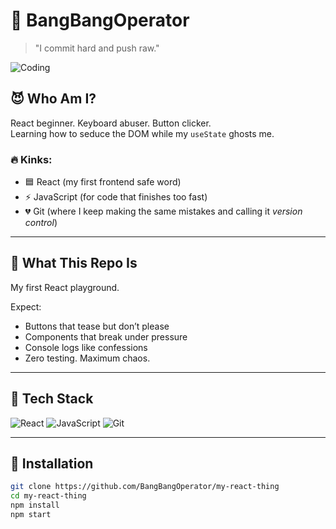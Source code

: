 # 🔫 BangBangOperator

> "I commit hard and push raw."

![Coding](https://media.giphy.com/media/3o7abB06u9bNzA8lu8/giphy.gif)

## 😈 Who Am I?

React beginner. Keyboard abuser. Button clicker.  
Learning how to seduce the DOM while my `useState` ghosts me.

### 🔥 Kinks:
- 🟦 React (my first frontend safe word)
- ⚡ JavaScript (for code that finishes too fast)
- 💔 Git (where I keep making the same mistakes and calling it *version control*)

---

## 🍑 What This Repo Is

My first React playground.

Expect:
- Buttons that tease but don’t please
- Components that break under pressure
- Console logs like confessions
- Zero testing. Maximum chaos.

---

## 🧪 Tech Stack

![React](https://img.shields.io/badge/-React-61DAFB?logo=react&logoColor=white&style=for-the-badge)
![JavaScript](https://img.shields.io/badge/-JavaScript-F7DF1E?logo=javascript&logoColor=black&style=for-the-badge)
![Git](https://img.shields.io/badge/-Git-F05032?logo=git&logoColor=white&style=for-the-badge)

---

## 💾 Installation

```bash
git clone https://github.com/BangBangOperator/my-react-thing
cd my-react-thing
npm install
npm start
